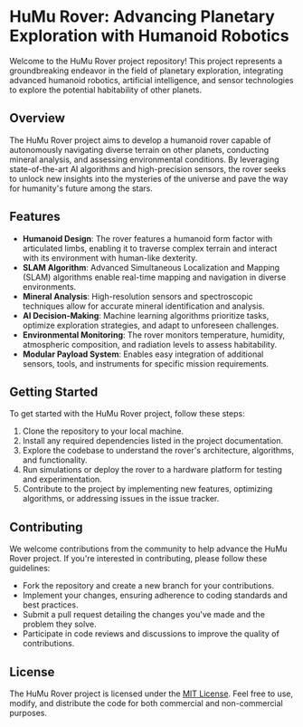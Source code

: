 # HuMu Rover: Advancing Planetary Exploration with Humanoid Robotics

Welcome to the HuMu Rover project repository! This project represents a groundbreaking endeavor in the field of planetary exploration, integrating advanced humanoid robotics, artificial intelligence, and sensor technologies to explore the potential habitability of other planets.

## Overview

The HuMu Rover project aims to develop a humanoid rover capable of autonomously navigating diverse terrain on other planets, conducting mineral analysis, and assessing environmental conditions. By leveraging state-of-the-art AI algorithms and high-precision sensors, the rover seeks to unlock new insights into the mysteries of the universe and pave the way for humanity's future among the stars.

## Features

- **Humanoid Design**: The rover features a humanoid form factor with articulated limbs, enabling it to traverse complex terrain and interact with its environment with human-like dexterity.
- **SLAM Algorithm**: Advanced Simultaneous Localization and Mapping (SLAM) algorithms enable real-time mapping and navigation in diverse environments.
- **Mineral Analysis**: High-resolution sensors and spectroscopic techniques allow for accurate mineral identification and analysis.
- **AI Decision-Making**: Machine learning algorithms prioritize tasks, optimize exploration strategies, and adapt to unforeseen challenges.
- **Environmental Monitoring**: The rover monitors temperature, humidity, atmospheric composition, and radiation levels to assess habitability.
- **Modular Payload System**: Enables easy integration of additional sensors, tools, and instruments for specific mission requirements.

## Getting Started

To get started with the HuMu Rover project, follow these steps:

1. Clone the repository to your local machine.
2. Install any required dependencies listed in the project documentation.
3. Explore the codebase to understand the rover's architecture, algorithms, and functionality.
4. Run simulations or deploy the rover to a hardware platform for testing and experimentation.
5. Contribute to the project by implementing new features, optimizing algorithms, or addressing issues in the issue tracker.

## Contributing

We welcome contributions from the community to help advance the HuMu Rover project. If you're interested in contributing, please follow these guidelines:

- Fork the repository and create a new branch for your contributions.
- Implement your changes, ensuring adherence to coding standards and best practices.
- Submit a pull request detailing the changes you've made and the problem they solve.
- Participate in code reviews and discussions to improve the quality of contributions.

## License

The HuMu Rover project is licensed under the [MIT License](LICENSE). Feel free to use, modify, and distribute the code for both commercial and non-commercial purposes.

